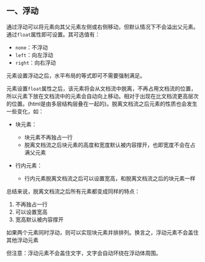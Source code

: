 <!--
 * @Descripttion : 
 * @Author       : Seulf
 * @Date         : 2021-02-08 18:58:33
 * @LastEditors  : Seulf
 * @LastEditTime : 2021-02-28 13:53:37
-->
## 一、浮动
通过浮动可以将元素向其父元素左侧或右侧移动，但默认情况下不会溢出父元素。通过`float`属性即可设置。其可选值有：
* `none`：不浮动
* `left`：向左浮动
* `right`：向右浮动

元素设置浮动之后，水平布局的等式即可不需要强制满足。

元素设置`float`属性之后，该元素将会从文档流中脱离，不再占用文档流的位置，所以元素下放在文档流中的元素会自动向上移动。相对于出现在比文档流更高层次的位置。(html是由多层结构层叠在一起的)。脱离文档流之后元素的性质也会发生一些变化，如：
* 块元素：
    * 块元素不再独占一行
    * 脱离文档流之后块元素的高度和宽度默认被内容撑开，也即宽度不会在占满父元素

* 行内元素：
    * 行内元素脱离文档流之后可以设置宽高，和脱离文档流之后的块元素一样

总结来说，脱离文档流之后所有元素都变成同样的特点：
1. 不再独占一行
2. 可以设置宽高
3. 宽高默认被内容撑开

如果两个元素同时浮动，则可以实现块元素并排排列。换言之，浮动元素不会盖住其他浮动元素

但注意：浮动元素不会盖住文字，文字会自动环绕在浮动体周围。